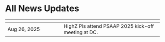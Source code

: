 # All News Updates

<img width=400px, style="margin:-90px"> | |
------------------|-----------------------------------------------------------------
Aug 26, 2025      | HighZ PIs attend PSAAP 2025 kick-off meeting at DC. 
